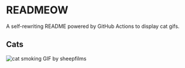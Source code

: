 # READMEOW

A self-rewriting README powered by GitHub Actions to display cat gifs.

## Cats

![cat smoking GIF by sheepfilms](https://media4.giphy.com/media/l0ExdMHUDKteztyfe/200.gif?cid=9acd02dalh1snmed0dqzx5g5xi4t1s2jix8vhh00bwopa2c2&ep=v1_gifs_search&rid=200.gif&ct=g)
